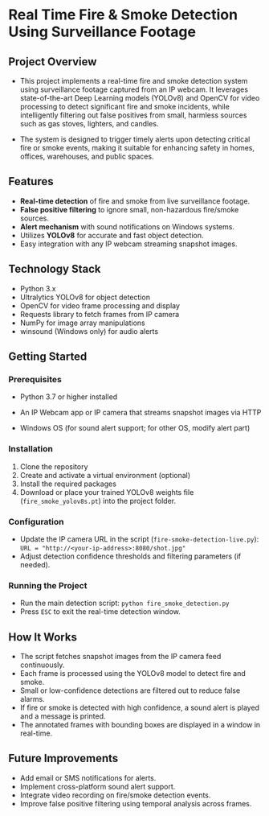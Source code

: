 # Real Time Fire & Smoke Detection Using Surveillance Footage

## Project Overview

- This project implements a real-time fire and smoke detection system using surveillance footage captured from an IP webcam. It leverages state-of-the-art Deep Learning models (YOLOv8) and OpenCV for video processing to detect significant fire and smoke incidents, while intelligently filtering out false positives from small, harmless sources such as gas stoves, lighters, and candles.

- The system is designed to trigger timely alerts upon detecting critical fire or smoke events, making it suitable for enhancing safety in homes, offices, warehouses, and public spaces.

## Features

- **Real-time detection** of fire and smoke from live surveillance footage.
- **False positive filtering** to ignore small, non-hazardous fire/smoke sources.
- **Alert mechanism** with sound notifications on Windows systems.
- Utilizes **YOLOv8** for accurate and fast object detection.
- Easy integration with any IP webcam streaming snapshot images.

## Technology Stack

- Python 3.x
- Ultralytics YOLOv8 for object detection
- OpenCV for video frame processing and display
- Requests library to fetch frames from IP camera
- NumPy for image array manipulations
- winsound (Windows only) for audio alerts

## Getting Started

### Prerequisites

- Python 3.7 or higher installed

- An IP Webcam app or IP camera that streams snapshot images via HTTP

- Windows OS (for sound alert support; for other OS, modify alert part)

### Installation

1. Clone the repository
2. Create and activate a virtual environment (optional)
3. Install the required packages
4. Download or place your trained YOLOv8 weights file (`fire_smoke_yolov8s.pt`) into the project folder.

### Configuration

- Update the IP camera URL in the script (`fire-smoke-detection-live.py`):
  `URL = "http://<your-ip-address>:8080/shot.jpg"`
- Adjust detection confidence thresholds and filtering parameters (if needed).

### Running the Project

- Run the main detection script: `python fire_smoke_detection.py`
- Press `ESC` to exit the real-time detection window.

## How It Works

- The script fetches snapshot images from the IP camera feed continuously.
- Each frame is processed using the YOLOv8 model to detect fire and smoke.
- Small or low-confidence detections are filtered out to reduce false alarms.
- If fire or smoke is detected with high confidence, a sound alert is played and a message is printed.
- The annotated frames with bounding boxes are displayed in a window in real-time.

## Future Improvements

- Add email or SMS notifications for alerts.
- Implement cross-platform sound alert support.
- Integrate video recording on fire/smoke detection events.
- Improve false positive filtering using temporal analysis across frames.
